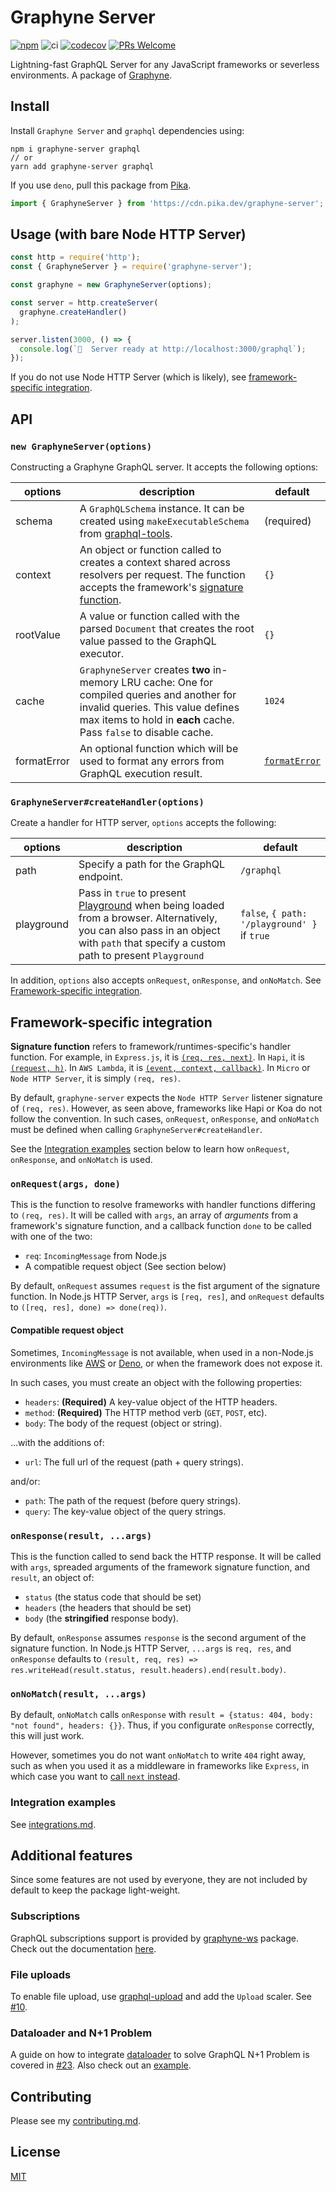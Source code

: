 # Graphyne Server

[![npm](https://badgen.net/npm/v/graphyne-server)](https://www.npmjs.com/package/graphyne-server)
![ci](https://github.com/hoangvvo/graphyne/workflows/Test%20and%20coverage/badge.svg)
[![codecov](https://codecov.io/gh/hoangvvo/graphyne/branch/master/graph/badge.svg)](https://codecov.io/gh/hoangvvo/graphyne)
[![PRs Welcome](https://badgen.net/badge/PRs/welcome/ff5252)](/CONTRIBUTING.md)

Lightning-fast GraphQL Server for any JavaScript frameworks or severless environments. A package of [Graphyne](/).

## Install

Install `Graphyne Server` and `graphql` dependencies using:

```shell
npm i graphyne-server graphql
// or
yarn add graphyne-server graphql
```

If you use `deno`, pull this package from [Pika](https://www.pika.dev/npm/graphyne-server).

```javascript
import { GraphyneServer } from 'https://cdn.pika.dev/graphyne-server';
```

## Usage (with bare Node HTTP Server)

```javascript
const http = require('http');
const { GraphyneServer } = require('graphyne-server');

const graphyne = new GraphyneServer(options);

const server = http.createServer(
  graphyne.createHandler()
);

server.listen(3000, () => {
  console.log(`🚀  Server ready at http://localhost:3000/graphql`);
});
```

If you do not use Node HTTP Server (which is likely), see [framework-specific integration](#framework-specific-integration).

## API

### `new GraphyneServer(options)`

Constructing a Graphyne GraphQL server. It accepts the following options:

| options | description | default |
|---------|-------------|---------|
| schema | A `GraphQLSchema` instance. It can be created using `makeExecutableSchema` from [graphql-tools](https://github.com/apollographql/graphql-tools). | (required) |
| context | An object or function called to creates a context shared across resolvers per request. The function accepts the framework's [signature function](#framework-specific-integration). | `{}` |
| rootValue | A value or function called with the parsed `Document` that creates the root value passed to the GraphQL executor. | `{}` |
| cache | `GraphyneServer` creates **two** in-memory LRU cache: One for compiled queries and another for invalid queries. This value defines max items to hold in **each** cache. Pass `false` to disable cache. | `1024` |
| formatError | An optional function which will be used to format any errors from GraphQL execution result. | [`formatError`](https://github.com/graphql/graphql-js/blob/master/src/error/formatError.js) |

### `GraphyneServer#createHandler(options)`

Create a handler for HTTP server, `options` accepts the following:

| options | description | default |
|---------|-------------|---------|
| path | Specify a path for the GraphQL endpoint. | `/graphql` |
| playground | Pass in `true` to present [Playground](https://github.com/prisma-labs/graphql-playground) when being loaded from a browser. Alternatively, you can also pass in an object with `path` that specify a custom path to present `Playground` | `false`, `{ path: '/playground' }` if `true` |

In addition, `options` also accepts `onRequest`, `onResponse`, and `onNoMatch`. See [Framework-specific integration](https://github.com/hoangvvo/graphyne#framework-specific-integration).

## Framework-specific integration

**Signature function** refers to framework/runtimes-specific's handler function. For example, in `Express.js`, it is [`(req, res, next)`](https://expressjs.com/en/guide/writing-middleware.html). In `Hapi`, it is [`(request, h)`](https://hapi.dev/tutorials/routing/?lang=en_US#-methods). In `AWS Lambda`, it is [`(event, context, callback)`](https://docs.aws.amazon.com/lambda/latest/dg/nodejs-handler.html). In `Micro` or `Node HTTP Server`, it is simply `(req, res)`.

By default, `graphyne-server` expects the `Node HTTP Server` listener signature of `(req, res)`. However, as seen above, frameworks like Hapi or Koa do not follow the convention. In such cases, `onRequest`, `onResponse`, and `onNoMatch` must be defined when calling `GraphyneServer#createHandler`.

See the [Integration examples](#integration-examples) section below to learn how `onRequest`, `onResponse`, and `onNoMatch` is used.

### `onRequest(args, done)`

This is the function to resolve frameworks with handler functions differing to `(req, res)`. It will be called with `args`, an array of *arguments* from a framework's signature function, and a callback function `done` to be called with one of the two:

- `req`: `IncomingMessage` from Node.js
- A compatible request object (See section below)

By default, `onRequest` assumes `request` is the fist argument of the signature function. In Node.js HTTP Server, `args` is `[req, res]`, and `onRequest` defaults to `([req, res], done) => done(req))`.

#### Compatible request object

Sometimes, `IncomingMessage` is not available, when used in a non-Node.js environments like [AWS](https://docs.aws.amazon.com/lambda/latest/dg/lambda-services.html) or [Deno](https://deno.land/), or when the framework does not expose it.

In such cases, you must create an object with the following properties:

- `headers`: **(Required)** A key-value object of the HTTP headers.
- `method`: **(Required)** The HTTP method verb (`GET`, `POST`, etc).
- `body`: The body of the request (object or string).

...with the additions of:

- `url`: The full url of the request (path + query strings).

and/or:

- `path`: The path of the request (before query strings).
- `query`: The key-value object of the query strings.

### `onResponse(result, ...args)`

This is the function called to send back the HTTP response. It will be called with `args`, spreaded arguments of the framework signature function, and `result`, an object of:

- `status` (the status code that should be set)
- `headers` (the headers that should be set)
- `body` (the **stringified** response body).

By default, `onResponse` assumes `response` is the second argument of the signature function. In Node.js HTTP Server, `...args` is `req, res`, and `onResponse` defaults to `(result, req, res) => res.writeHead(result.status, result.headers).end(result.body)`.

### `onNoMatch(result, ...args)`

By default, `onNoMatch` calls `onResponse` with `result = {status: 404, body: "not found", headers: {}}`. Thus, if you configurate `onResponse` correctly, this will just work.

However, sometimes you do not want `onNoMatch` to write `404` right away, such as when you used it as a middleware in frameworks like `Express`, in which case you want to [call `next` instead](/packages/graphyne-server/integrations.md#express).

### Integration examples

See [integrations.md](integrations.md).

## Additional features

Since some features are not used by everyone, they are not included by default to keep the package light-weight.

### Subscriptions

GraphQL subscriptions support is provided by [graphyne-ws](https://www.npmjs.com/package/graphyne-ws) package. Check out the documentation [here](/packages/graphyne-ws).

### File uploads

To enable file upload, use [graphql-upload](https://github.com/jaydenseric/graphql-upload) and add the `Upload` scaler. See [#10](https://github.com/hoangvvo/graphyne/issues/10).

### Dataloader and N+1 Problem

A guide on how to integrate [dataloader](https://github.com/graphql/dataloader) to solve GraphQL N+1 Problem is covered in [#23](https://github.com/hoangvvo/graphyne/issues/23). Also check out an [example](/examples/with-dataloader).

## Contributing

Please see my [contributing.md](/CONTRIBUTING.md).

## License

[MIT](/LICENSE)

